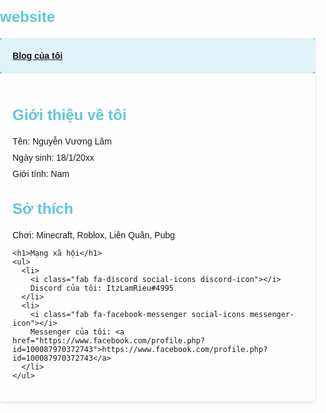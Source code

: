 # website
<!DOCTYPE html>
<html lang="en">

<head>
  <meta charset="UTF-8">
  <meta name="viewport" content="width=device-width, initial-scale=1.0">
  <title>Blog của tôi</title>
  <!-- Link to Bootstrap CSS -->
  <link rel="stylesheet" href="https://cdn.jsdelivr.net/npm/bootstrap@5.0.0-beta2/dist/css/bootstrap.min.css">
  <!-- Link to Font Awesome CSS -->
  <link rel="stylesheet" href="https://cdnjs.cloudflare.com/ajax/libs/font-awesome/5.15.3/css/all.min.css">

  <style>
    body {
      background-image: url('https://cdn.tgdd.vn/Files/2020/06/08/1261696/moi-tai-bo-hinh-nen-asus-rog-2020-moi-nhat-3_800x450.jpg');
      background-size: cover;
      background-position: center;
      background-repeat: no-repeat;
      background-attachment: fixed;
      font-family: Arial, sans-serif;
      margin: 0;
      padding: 0;
    }

    .navbar {
      background-color: #63c5da;
      color: #fff;
      font-weight: bold;
    }

    .container {
      background-color: rgba(255, 255, 255, 0.8);
      padding: 20px;
      border-radius: 5px;
      box-shadow: 0 2px 5px rgba(0, 0, 0, 0.1);
    }

    h1 {
      font-size: 24px;
      margin-bottom: 20px;
      color: #63c5da;
    }

    ul {
      list-style-type: none;
      padding: 0;
    }

    li {
      margin-bottom: 10px;
    }

    .social-icons {
      font-size: 24px;
      margin-bottom: 10px;
      color: #63c5da;
    }

    .discord-icon {
      color: #7289da;
    }

    .messenger-icon {
      color: #0078ff;
    }
  </style>
</head>

<body>
  <nav class="navbar navbar-expand-lg navbar-light">
    <div class="container">
      <a class="navbar-brand" href="#">Blog của tôi</a>
    </div>
  </nav>

  <div class="container mt-4">
    <div class="row">
      <div class="col-md-6">
        <h1>Giới thiệu về tôi</h1>
        <ul>
          <li>Tên: Nguyễn Vương Lâm</li>
          <li>Ngày sinh: 18/1/20xx</li>
          <li>Giới tính: Nam</li>
        </ul>
      </div>
      <div class="col-md-6">
        <h1>Sở thích</h1>
        <ul>
          <li>Chơi: Minecraft, Roblox, Liên Quân, Pubg</li>
        </ul>
      </div>
    </div>

    <h1>Mạng xã hội</h1>
    <ul>
      <li>
        <i class="fab fa-discord social-icons discord-icon"></i>
        Discord của tôi: ItzLamRieu#4995
      </li>
      <li>
        <i class="fab fa-facebook-messenger social-icons messenger-icon"></i>
        Messenger của tôi: <a href="https://www.facebook.com/profile.php?id=100087970372743">https://www.facebook.com/profile.php?id=100087970372743</a>
      </li>
    </ul>
  </div>

  <!-- Link to Bootstrap JS -->
  <script src="https://cdn.jsdelivr.net/npm/bootstrap@5.0.0-beta2/dist/js/bootstrap.bundle.min.js"></script>
</body>

</html>
